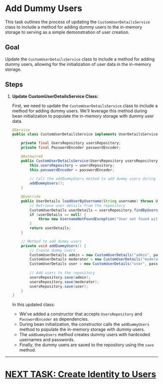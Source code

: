 # Add Dummy Users

This task outlines the process of updating the `CustomUserDetailsService` class to include a method for adding dummy users to the in-memory storage to serving as a simple demonstration of user creation.

## Goal

Update the `CustomUserDetailsService` class to include a method for adding dummy users, allowing for the initialization of user data in the in-memory storage.

## Steps

1. **Update CustomUserDetailsService Class:**

   First, we need to update the `CustomUserDetailsService` class to include a method for adding dummy users. We'll leverage this method during bean initialization to populate the in-memory storage with dummy user data.

   ```java
   @Service
   public class CustomUserDetailsService implements UserDetailsService {

       private final UsersRepository usersRepository;
       private final PasswordEncoder passwordEncoder;

       @Autowired
       public CustomUserDetailsService(UsersRepository usersRepository, PasswordEncoder passwordEncoder) {
           this.usersRepository = usersRepository;
           this.passwordEncoder = passwordEncoder;
           
           // Call the addDummyUsers method to add dummy users during bean initialization
           addDummyUsers();
       }

       @Override
       public UserDetails loadUserByUsername(String username) throws UsernameNotFoundException {
           // Retrieve user details from the repository
           CustomUserDetails userDetails = usersRepository.findByUsername(username);
           if (userDetails == null) {
               throw new UsernameNotFoundException("User not found with username: " + username);
           }
           return userDetails;
       }

       // Method to add dummy users
       private void addDummyUsers() {
           // Create dummy users
           CustomUserDetails admin = new CustomUserDetails("admin", passwordEncoder.encode("admin"), true, true, true, true);
           CustomUserDetails moderator = new CustomUserDetails("moderator", passwordEncoder.encode("moderator"), true, true, true, true);
           CustomUserDetails user = new CustomUserDetails("user", passwordEncoder.encode("user"), true, true, true, true);
           
           // Add users to the repository
           usersRepository.save(admin);
           usersRepository.save(moderator);
           usersRepository.save(user);
       }
   }
   ```

   In this updated class:
    - We've added a constructor that accepts `UsersRepository` and `PasswordEncoder` as dependencies.
    - During bean initialization, the constructor calls the `addDummyUsers` method to populate the in-memory storage with dummy users.
    - The `addDummyUsers` method creates dummy users with hardcoded usernames and passwords.
    - Finally, the dummy users are saved to the repository using the `save` method.

---

# [NEXT TASK: Create Identity to Users](create-identity-to-users.md)